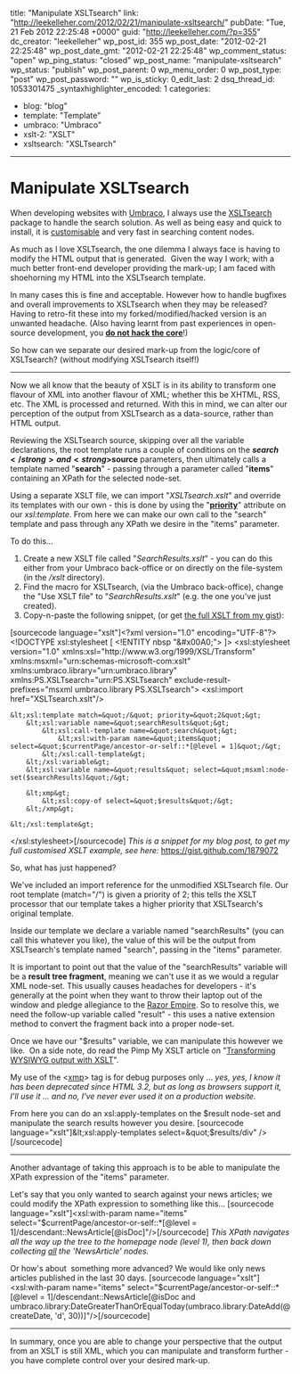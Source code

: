 title: "Manipulate XSLTsearch"
link: "http://leekelleher.com/2012/02/21/manipulate-xsltsearch/"
pubDate: "Tue, 21 Feb 2012 22:25:48 +0000"
guid: "http://leekelleher.com/?p=355"
dc_creator: "leekelleher"
wp_post_id: 355
wp_post_date: "2012-02-21 22:25:48"
wp_post_date_gmt: "2012-02-21 22:25:48"
wp_comment_status: "open"
wp_ping_status: "closed"
wp_post_name: "manipulate-xsltsearch"
wp_status: "publish"
wp_post_parent: 0
wp_menu_order: 0
wp_post_type: "post"
wp_post_password: ""
wp_is_sticky: 0_edit_last: 2
dsq_thread_id: 1053301475
_syntaxhighlighter_encoded: 1
categories:
  - blog: "blog"
  - template: "Template"
  - umbraco: "Umbraco"
  - xslt-2: "XSLT"
  - xsltsearch: "XSLTsearch"

---

# Manipulate XSLTsearch

When developing websites with <a href="http://umbraco.codeplex.com">Umbraco</a>, I always use the <a href="http://our.umbraco.org/projects/website-utilities/xsltsearch">XSLTsearch</a> package to handle the search solution. As well as being easy and quick to install, it is <a href="http://blog.percipientstudios.com/2009/4/7/customizing-xsltsearch.aspx">customisable</a> and very fast in searching content nodes.

As much as I love XSLTsearch, the one dilemma I always face is having to modify the HTML output that is generated.  Given the way I work; with a much better front-end developer providing the mark-up; I am faced with shoehorning my HTML into the XSLTsearch template.

In many cases this is fine and acceptable. However how to handle bugfixes and overall improvements to XSLTsearch when they may be released? Having to retro-fit these into my forked/modified/hacked version is an unwanted headache. (Also having learnt from past experiences in open-source development, you <span style="text-decoration: underline;"><strong><a href="http://drupal.org/best-practices/do-not-hack-core">do not hack the core</a></strong></span>!)

So how can we separate our desired mark-up from the logic/core of XSLTsearch? (without modifying XSLTsearch itself!)

<hr />

Now we all know that the beauty of XSLT is in its ability to transform one flavour of XML into another flavour of XML; whether this be XHTML, RSS, etc. The XML is processed and returned. With this in mind, we can alter our perception of the output from XSLTsearch as a data-source, rather than HTML output.

Reviewing the XSLTsearch source, skipping over all the variable declarations, the root template runs a couple of conditions on the <strong>$search</strong> and <strong>$source</strong> parameters, then ultimately calls a template named "<strong>search</strong>" - passing through a parameter called "<strong>items</strong>" containing an XPath for the selected node-set.

Using a separate XSLT file, we can import "<em>XSLTsearch.xslt</em>" and override its templates with our own - this is done by using the "<strong><a href="http://www.edankert.com/transforms/xslt.template-priority.html">priority</a></strong>" attribute on our <em>xsl:template</em>. From here we can make our own call to the "search" template and pass through any XPath we desire in the "items" parameter.

To do this...
<ol>
	<li>Create a new XSLT file called "<em>SearchResults.xslt</em>" - you can do this either from your Umbraco back-office or on directly on the file-system (in the <em>/xslt</em> directory).</li>
	<li>Find the macro for XSLTsearch, (via the Umbraco back-office), change the "Use XSLT file" to "<em>SearchResults.xslt</em>" (e.g. the one you've just created).</li>
	<li>Copy-n-paste the following snippet, (or get <a href="https://gist.github.com/1879072">the full XSLT from my gist</a>):</li>
</ol>
[sourcecode language="xslt"]&lt;?xml version=&quot;1.0&quot; encoding=&quot;UTF-8&quot;?&gt;
&lt;!DOCTYPE xsl:stylesheet [
	&lt;!ENTITY nbsp &quot;&amp;#x00A0;&quot;&gt;
]&gt;
&lt;xsl:stylesheet
	version=&quot;1.0&quot;
	xmlns:xsl=&quot;http://www.w3.org/1999/XSL/Transform&quot;
	xmlns:msxml=&quot;urn:schemas-microsoft-com:xslt&quot;
	xmlns:umbraco.library=&quot;urn:umbraco.library&quot;
	xmlns:PS.XSLTsearch=&quot;urn:PS.XSLTsearch&quot;
	exclude-result-prefixes=&quot;msxml umbraco.library PS.XSLTsearch&quot;&gt;
	&lt;xsl:import href=&quot;XSLTsearch.xslt&quot;/&gt;

	&lt;xsl:template match=&quot;/&quot; priority=&quot;2&quot;&gt;
		&lt;xsl:variable name=&quot;searchResults&quot;&gt;
			&lt;xsl:call-template name=&quot;search&quot;&gt;
				&lt;xsl:with-param name=&quot;items&quot; select=&quot;$currentPage/ancestor-or-self::*[@level = 1]&quot;/&gt;
			&lt;/xsl:call-template&gt;
		&lt;/xsl:variable&gt;
		&lt;xsl:variable name=&quot;results&quot; select=&quot;msxml:node-set($searchResults)&quot;/&gt;

		&lt;xmp&gt;
			&lt;xsl:copy-of select=&quot;$results&quot;/&gt;
		&lt;/xmp&gt;

	&lt;/xsl:template&gt;

&lt;/xsl:stylesheet&gt;[/sourcecode]
<em>This is a snippet for my blog post, to get my full customised XSLT example, see here:</em> <a href="https://gist.github.com/1879072">https://gist.github.com/1879072</a>

So, what has just happened?

We've included an import reference for the unmodified XSLTsearch file. Our root template (match="/") is given a priority of 2; this tells the XSLT processor that our template takes a higher priority that XSLTsearch's original template.

Inside our template we declare a variable named "searchResults" (you can call this whatever you like), the value of this will be the output from XSLTsearch's template named "search", passing in the "items" parameter.

It is important to point out that the value of the "searchResults" variable will be a <strong>result tree fragment</strong>, meaning we can't use it as we would a regular XML node-set. This usually causes headaches for developers - it's generally at the point when they want to throw their laptop out of the window and pledge allegiance to the <a href="http://razorempire.com/">Razor Empire</a>. So to resolve this, we need the follow-up variable called "result" - this uses a native extension method to convert the fragment back into a proper node-set.

Once we have our "$results" variable, we can manipulate this however we like.  On a side note, do read the Pimp My XSLT article on "<a href="http://pimpmyxslt.com/articles/wysiwyg/">Transforming WYSIWYG output with XSLT</a>".

My use of the &lt;<a href="http://www.w3.org/TR/REC-html32#xmp">xmp</a>&gt; tag is for debug purposes only ... <em>yes, yes, I know it has been deprecated since HTML 3.2, but as long as browsers support it, I'll use it ... and no, I've never ever used it on a production website.</em>

From here you can do an xsl:apply-templates on the $result node-set and manipulate the search results however you desire.
[sourcecode language="xslt"]&lt;xsl:apply-templates select=&quot;$results/div&quot; /&gt;[/sourcecode]

<hr />

Another advantage of taking this approach is to be able to manipulate the XPath expression of the "items" parameter.

Let's say that you only wanted to search against your news articles; we could modify the XPath expression to something like this...
[sourcecode language="xslt"]&lt;xsl:with-param name=&quot;items&quot; select=&quot;$currentPage/ancestor-or-self::*[@level = 1]/descendant::NewsArticle[@isDoc]&quot;/&gt;[/sourcecode]
<em>This XPath navigates all the way up the tree to the homepage node (level 1), then back down collecting <span style="text-decoration: underline;">all</span> the 'NewsArticle' nodes.</em>

Or how's about  something more advanced? We would like only news articles published in the last 30 days.
[sourcecode language="xslt"]&lt;xsl:with-param name=&quot;items&quot; select=&quot;$currentPage/ancestor-or-self::*[@level = 1]/descendant::NewsArticle[@isDoc and umbraco.library:DateGreaterThanOrEqualToday(umbraco.library:DateAdd(@createDate, 'd', 30))]&quot;/&gt;[/sourcecode]

<hr />

In summary, once you are able to change your perspective that the output from an XSLT is still XML, which you can manipulate and transform further - you have complete control over your desired mark-up.